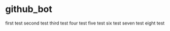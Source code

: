 # github_bot
 first test
 second test
  third test
four test
 five test
  six test
 seven test
 eight test
